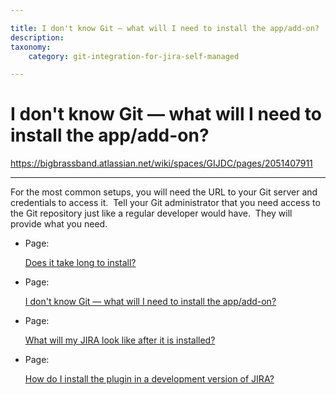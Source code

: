```yaml
---

title: I don't know Git — what will I need to install the app/add-on?
description:
taxonomy:
    category: git-integration-for-jira-self-managed

---
```



# I don't know Git — what will I need to install the app/add-on?

<https://bigbrassband.atlassian.net/wiki/spaces/GIJDC/pages/2051407911>

* * *

For the most common setups, you will need the URL to your Git server and credentials to access it.  Tell your Git administrator that you need access to the Git repository just like a regular developer would have.  They will provide what you need.

*   Page:
    
    [Does it take long to install?](/wiki/spaces/GIJDC/pages/2051211277)
    
*   Page:
    
    [I don't know Git — what will I need to install the app/add-on?](/wiki/spaces/GIJDC/pages/2051407911)
    
*   Page:
    
    [What will my JIRA look like after it is installed?](/wiki/spaces/GIJDC/pages/2052063236)
    
*   Page:
    
    [How do I install the plugin in a development version of JIRA?](/wiki/spaces/GIJDC/pages/2050981935)